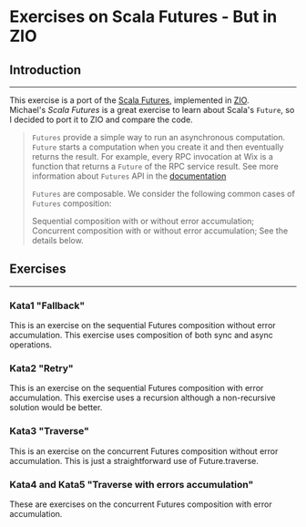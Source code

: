 # Exercises on Scala Futures - But in ZIO

## Introduction
***
This exercise is a port of the [Scala Futures](https://github.com/michaelwix/futures), implemented in [ZIO](https://zio.dev/).</br>
Michael's _Scala Futures_ is a great exercise to learn about Scala's `Future`, so I decided to port it to ZIO and compare the code.

> `Futures` provide a simple way to run an asynchronous computation. `Future` starts a computation when you create it and then eventually returns the result. For example, every RPC invocation at Wix is a function that returns a `Future` of the RPC service result. See more information about `Futures` API in the [documentation](https://www.scala-lang.org/api/2.13.10/scala/concurrent/Future.html)
>
> `Futures` are composable. We consider the following common cases of `Futures` composition:
>
> Sequential composition with or without error accumulation;
> Concurrent composition with or without error accumulation;
> See the details below.

## Exercises
***
### Kata1 "Fallback"
This is an exercise on the sequential Futures composition without error accumulation. This exercise uses composition of both sync and async operations.

### Kata2 "Retry"
This is an exercise on the sequential Futures composition with error accumulation. This exercise uses a recursion although a non-recursive solution would be better.

### Kata3 "Traverse"
This is an exercise on the concurrent Futures composition without error accumulation. This is just a straightforward use of Future.traverse.

### Kata4 and Kata5 "Traverse with errors accumulation"
These are exercises on the concurrent Futures composition with error accumulation.
